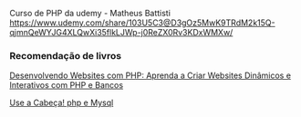 Curso de PHP da udemy - Matheus Battisti
https://www.udemy.com/share/103U5C3@D3gOz5MwK9TRdM2k15Q-qjmnQeWYJG4XLQwXi35flkLJWp-j0ReZX0Rv3KDxWMXw/

### Recomendação de livros

[Desenvolvendo Websites com PHP: Aprenda a Criar Websites Dinâmicos e Interativos com PHP e Bancos](https://www.amazon.com.br/Desenvolvendo-Websites-com-PHP-Interativos/dp/8575225340?__mk_pt_BR=%C3%85M%C3%85%C5%BD%C3%95%C3%91&crid=X90L3L6CO3NG&keywords=php&qid=1681470552&sprefix=php,aps,621&sr=8-3&linkCode=sl1&tag=horadecodar04-20&linkId=36a1551eccd0b91021a861b6b5aa8a3e&language=pt_BR&ref_=as_li_ss_tl)

[Use a Cabeça! php e Mysql](https://www.amazon.com.br/Use-Cabe%C3%A7a-MySQL-Lynn-Beighley/dp/857608502X?__mk_pt_BR=%C3%85M%C3%85%C5%BD%C3%95%C3%91&crid=EWI0G4EDO9W3&keywords=php&qid=1681470505&sprefix=ph,aps,339&sr=8-7&linkCode=sl1&tag=horadecodar04-20&linkId=d8fe091ca212801e845ff4ecdfe9200f&language=pt_BR&ref_=as_li_ss_tl)
